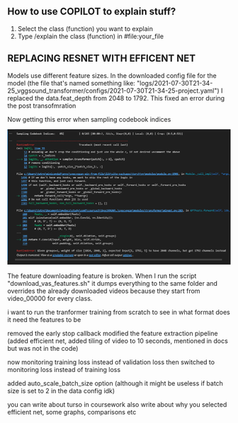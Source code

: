 ## How to use COPILOT to explain stuff?
1. Select the class (function) you want to explain
2. Type /explain the class (function) in #file:your_file

## REPLACING RESNET WITH EFFICENT NET
Models use different feature sizes. In the downloaded config file for the model (the file that's named something like: "logs/2021-07-30T21-34-25_vggsound_transformer/configs/2021-07-30T21-34-25-project.yaml") I replaced the data.feat_depth from 2048 to 1792. This fixed an error during the post transofmration

Now getting this error when sampling codebook indices

![alt text](image.png)


The feature downloading feature is broken. When I run the script "download_vas_features.sh" it dumps everything to the same folder and overrides the already downloaded videos because they start from video_00000 for every class.

i want to run the tranformer training from scratch to see in what format does it need the features to be


removed the early stop callback
modified the feature extraction pipeline (added efficient net, added tiling of video to 10 seconds, mentioned in docs but was not in the code)

now monitoring training loss instead of validation loss
then switched to monitoring loss instead of training loss

added auto_scale_batch_size option (although it might be useless if batch size is set to 2 in the data config idk)


you can write about turso in coursework
also write about why you selected efficient net, some graphs, comparisons etc